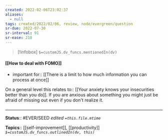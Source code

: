 ```yaml
---
created: 2022-02-06T23:02:37 
aliases:
  - null
tags: created/2022/02/06, review, node/evergreen/question
sr-due: 2022-07-30
sr-interval: 91
sr-ease: 210
---
```

> [!infobox]
`$=customJS.dv_funcs.mentionedIn(dv)`

#### [[How to deal with FOMO]] 

- important for:: [[There is a limit to how much information you can process at once]]

On a general level
this
relates to:: [[Your anxiety knows your insecurities better than you do]].
If you are anxious about something you might just be afraid of missing out even if you don't realize it.

### <hr class="footnote"/>

**Status**:: #EVER/SEED 
*edited `=this.file.mtime`*

**Topics**:: [[self-improvement]], [[productivity]]
*`$=customJS.dv_funcs.outlinedIn(dv, this)`*
